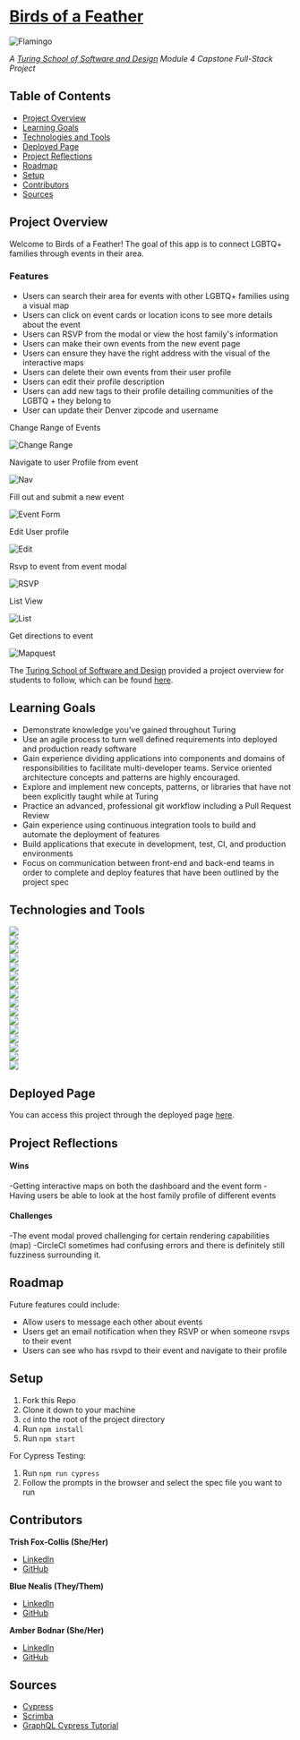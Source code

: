 # [Birds of a Feather](http://www.birds-of-a-feather.net/)
![Flamingo](src/Flamingo.png)

*A [Turing School of Software and Design](https://turing.edu/) Module 4 Capstone Full-Stack Project*


## Table of Contents
- [Project Overview](#project-overview)
- [Learning Goals](#learning-goals)
- [Technologies and Tools](#technologies-and-tools)
- [Deployed Page](#deployed-page)
- [Project Reflections](#project-reflections)
- [Roadmap](#roadmap)
- [Setup](#setup)
- [Contributors](#contributors)
- [Sources](#sources)


## Project Overview
Welcome to Birds of a Feather! The goal of this app is to connect LGBTQ+ families through events in their area.

### Features
 - Users can search their area for events with other LGBTQ+ families using a visual map
 - Users can click on event cards or location icons to see more details about the event
 - Users can RSVP from the modal or view the host family's information
 - Users can make their own events from the new event page
 - Users can ensure they have the right address with the visual of the interactive maps
 - Users can delete their own events from their user profile
 - Users can edit their profile description
 - Users can add new tags to their profile detailing communities of the LGBTQ + they belong to
 - User can update their Denver zipcode and username

Change Range of Events

![Change Range](src/ExpandZipRadius.gif)

Navigate to user Profile from event

![Nav](src/ViewFamilyFromEvent.gif)

Fill out and submit a new event

![Event Form](src/CreateEvent.gif)

Edit User profile

![Edit](src/EditProfile.gif)

Rsvp to event from event modal

![RSVP](src/EventModalRSVP.gif)

List View

![List](src/ListViewRadius.gif)

Get directions to event

![Mapquest](src/Mapquest.gif)

The [Turing School of Software and Design](https://turing.edu/) provided a project overview for students to follow, which can be found [here](https://mod4.turing.edu/projects/capstone/).


## Learning Goals
* Demonstrate knowledge you’ve gained throughout Turing
* Use an agile process to turn well defined requirements into deployed and production ready software
* Gain experience dividing applications into components and domains of responsibilities to facilitate multi-developer teams. Service oriented architecture concepts and patterns are highly encouraged.
* Explore and implement new concepts, patterns, or libraries that have not been explicitly taught while at Turing
* Practice an advanced, professional git workflow including a Pull Request Review
* Gain experience using continuous integration tools to build and automate the deployment of features
* Build applications that execute in development, test, CI, and production environments
* Focus on communication between front-end and back-end teams in order to complete and deploy features that have been outlined by the project spec


## Technologies and Tools
<img src='https://img.shields.io/badge/JavaScript-323330?style=for-the-badge&logo=javascript&logoColor=F7DF1E'/>
</br>
<img src='https://img.shields.io/badge/React-20232A?style=for-the-badge&logo=react&logoColor=61DAFB'/>
</br>
<img src='https://img.shields.io/badge/React_Router-CA4245?style=for-the-badge&logo=react-router&logoColor=white'/>
</br>
<img src='https://img.shields.io/badge/Apollo%20GraphQL-311C87?&style=for-the-badge&logo=Apollo%20GraphQL&logoColor=white' />
</br>
<img src='https://img.shields.io/badge/GraphQl-E10098?style=for-the-badge&logo=graphql&logoColor=white'/>
</br>
<img src='https://img.shields.io/badge/circleci-343434?style=for-the-badge&logo=circleci&logoColor=white'/>
</br>
<img src='https://img.shields.io/badge/Cypress-17202C?style=for-the-badge&logo=cypress&logoColor=white'/>
</br>
<img src='https://img.shields.io/badge/Figma-F24E1E?style=for-the-badge&logo=figma&logoColor=white'/>
</br>
<img src='https://img.shields.io/badge/HTML5-E34F26?style=for-the-badge&logo=html5&logoColor=white'/>
</br>
<img src='https://img.shields.io/badge/CSS3-1572B6?style=for-the-badge&logo=css3&logoColor=white'/>
</br>
<img src='https://img.shields.io/badge/Sass-CC6699?style=for-the-badge&logo=sass&logoColor=white'/>
</br>
<img src='https://img.shields.io/badge/npm-CB3837?style=for-the-badge&logo=npm&logoColor=white'/>
</br>
<img src='https://img.shields.io/badge/Miro-F7C922?style=for-the-badge&logo=Miro&logoColor=050036'/>
</br>
<img src='https://img.shields.io/badge/Postman-FF6C37?style=for-the-badge&logo=Postman&logoColor=white'/>
</br>
<img src='https://img.shields.io/badge/Heroku-430098?style=for-the-badge&logo=heroku&logoColor=white'/>
</br>
<img src='https://img.shields.io/badge/GitHub-100000?style=for-the-badge&logo=github&logoColor=white'/>


## Deployed Page
You can access this project through the deployed page [here](http://www.birds-of-a-feather.net/).


## Project Reflections
#### Wins
-Getting interactive maps on both the dashboard and the event form
-Having users be able to look at the host family profile of different events
#### Challenges
-The event modal proved challenging for certain rendering capabilities (map)
-CircleCI sometimes had confusing errors and there is definitely still fuzziness surrounding it.


## Roadmap
Future features could include:
* Allow users to message each other about events
* Users get an email notification when they RSVP or when someone rsvps to their event
* Users can see who has rsvpd to their event and navigate to their profile


## Setup
1. Fork this Repo
2. Clone it down to your machine
3. `cd` into the root of the project directory
4. Run `npm install`
5. Run `npm start`

For Cypress Testing:
1. Run `npm run cypress`
2. Follow the prompts in the browser and select the spec file you want to run


## Contributors
**Trish Fox-Collis (She/Her)**
* [LinkedIn](https://www.linkedin.com/in/trish-fox-collis/)
* [GitHub](https://github.com/tfoxcollis)

**Blue Nealis (They/Them)**
* [LinkedIn](https://www.linkedin.com/in/blue-nealis/)
* [GitHub](https://github.com/BlueNealis)

**Amber Bodnar (She/Her)**
* [LinkedIn](https://www.linkedin.com/in/amberbodnar/)
* [GitHub](https://github.com/abodnar1)


## Sources
* [Cypress](https://docs.cypress.io/guides/overview/why-cypress)
* [Scrimba](https://scrimba.com/dashboard#overview)
* [GraphQL Cypress Tutorial](https://www.jayfreestone.com/writing/stubbing-graphql-cypress/)
